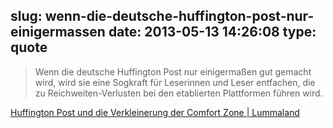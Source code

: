 slug: wenn-die-deutsche-huffington-post-nur-einigermassen
date: 2013-05-13 14:26:08
type: quote
---

> Wenn die deutsche Huffington Post nur einigermaßen gut gemacht wird, wird sie eine Sogkraft für Leserinnen und Leser entfachen, die zu Reichweiten-Verlusten bei den etablierten Plattformen führen wird.

[Huffington Post und die Verkleinerung der Comfort Zone | Lummaland](http://lumma.de/2013/05/03/huffington-post-und-die-verkleinerung-der-comfort-zone/)

